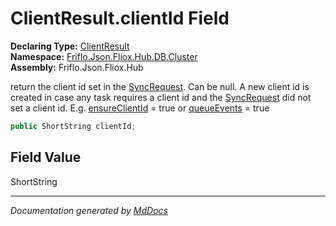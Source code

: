 ﻿<!--  
  <auto-generated>   
    The contents of this file were generated by a tool.  
    Changes to this file may be list if the file is regenerated  
  </auto-generated>   
-->

# ClientResult.clientId Field

**Declaring Type:** [ClientResult](../index.md)  
**Namespace:** [Friflo.Json.Fliox.Hub.DB.Cluster](../../index.md)  
**Assembly:** Friflo.Json.Fliox.Hub

return the client id set in the [SyncRequest](../../../../Protocol/SyncRequest/index.md). Can be null.            A new client id is created in case any task requires a client id and the [SyncRequest](../../../../Protocol/SyncRequest/index.md) did not set a client id.            E.g. [ensureClientId](../../ClientParam/fields/ensureClientId.md) \= true or [queueEvents](../../ClientParam/fields/queueEvents.md) \= true 

```csharp
public ShortString clientId;
```

## Field Value

ShortString

___

*Documentation generated by [MdDocs](https://github.com/ap0llo/mddocs)*
